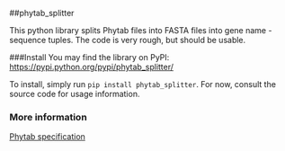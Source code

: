 ##phytab_splitter

This python library splits Phytab files into FASTA files into gene name - sequence tuples. The code is very rough, but should be usable.

###Install
You may find the library on PyPI: https://pypi.python.org/pypi/phytab_splitter/

To install, simply run ``pip install phytab_splitter``. For now, consult the source code for usage information.

### More information
[Phytab specification](http://osiris-phylogenetics.blogspot.com/2012/09/introduction-to-phytab-format.html)
